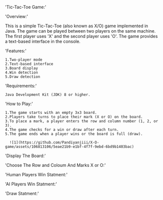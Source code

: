 'Tic-Tac-Toe Game:'

'Overview:'

This is a simple Tic-Tac-Toe (also known as X/O) game implemented in Java. The game can be played between two players on the same machine. The first player uses 'X' and the second player uses 'O'. The game provides a text-based interface in the console.

'Features:'

    1.Two-player mode 
    2.Text-based interface
    3.Board display
    4.Win detection
    5.Draw detection

'Requirements:'

    Java Development Kit (JDK) 8 or higher.

'How to Play:'

    1.The game starts with an empty 3x3 board.
    2.Players take turns to place their mark (X or O) on the board.
    3.To place a mark, a player enters the row and column number (1, 2, or 3).
    4.The game checks for a win or draw after each turn.
    5.The game ends when a player wins or the board is full (draw).
  
      ![1](https://github.com/Pandiyanjiii/X-O-game/assets/106813106/5eae21b9-e1bf-4f7f-9ebd-6bd9b1403bac)
'Display The Board:'
       

'Choose The  Row and Coloum And Marks X or O:'

    
'Human Players Win Statment:'

    

'AI Players Win Statment:'

    

'Draw Statment:'


